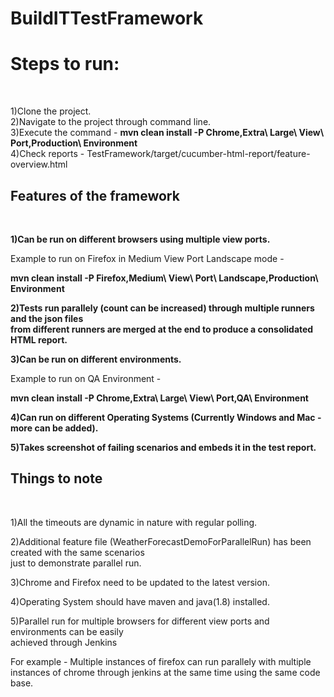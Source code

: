# BuildITTestFramework

<b><h1>Steps to run:</h1></b></br>

1)Clone the project.</br>
2)Navigate to the project through command line.</br>
3)Execute the command - <b>mvn clean install -P Chrome,Extra\ Large\ View\ Port,Production\ Environment</b> </br>
4)Check reports - TestFramework/target/cucumber-html-report/feature-overview.html</br>


<b><h2>Features of the framework </h2></b></br>

<b>1)Can be run on different browsers using multiple view ports. </b></br>
 
 Example to run on Firefox in Medium View Port Landscape mode - </br>
 
 <b>mvn clean install -P Firefox,Medium\ View\ Port\ Landscape,Production\ Environment</b></br>
 
<b>2)Tests run parallely (count can be increased) through multiple runners and the json files</b></br> 
<b>from different runners are merged at the end to produce a consolidated HTML report.</b></br>

<b>3)Can be run on different environments.</b></br>

  Example to run on QA Environment - </br>
  
  <b>mvn clean install -P Chrome,Extra\ Large\ View\ Port,QA\ Environment</b></br>
  
<b>4)Can run on different Operating Systems (Currently Windows and Mac - more can be added).</b></br>

<b>5)Takes screenshot of failing scenarios and embeds it in the test report.</b></br>



<b><h2>Things to note</h2></b></br>

1)All the timeouts are dynamic in nature with regular polling. </br>

2)Additional feature file (WeatherForecastDemoForParallelRun) has been created with the same scenarios </br>
just to demonstrate parallel run. </br>

3)Chrome and Firefox need to be updated to the latest version. </br>

4)Operating System should have maven and java(1.8) installed. </br>

5)Parallel run for multiple browsers for different view ports and environments can be easily  
achieved through Jenkins

For example - Multiple instances of firefox can run parallely with multiple instances of chrome
through jenkins at the same time using the same code base.